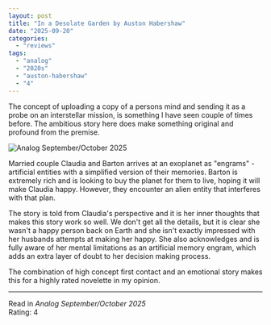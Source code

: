 ```yaml
---
layout: post
title: "In a Desolate Garden by Auston Habershaw"
date: "2025-09-20"
categories:
  - "reviews"
tags:
  - "analog"
  - "2020s"
  - "auston-habershaw"
  - "4"
---
```


The concept of uploading a copy of a persons mind and sending it as a probe on an interstellar mission, is something I have seen couple of times before. The ambitious story here does make something original and profound from the premise.

![Analog September/October 2025](/assets/images/analog-202509-cover.jpg)

Married couple Claudia and Barton arrives at an exoplanet as "engrams" - artificial entities with a simplified version of their memories. Barton is extremely rich and is looking to buy the planet for them to live, hoping it will make Claudia happy. However, they encounter an alien entity that interferes with that plan.

The story is told from Claudia's perspective and it is her inner thoughts that makes this story work so well. We don't get all the details, but it is clear she wasn't a happy person back on Earth and she isn't exactly impressed with her husbands attempts at making her happy. She also acknowledges and is fully aware of her mental limitations as an artificial memory engram, which adds an extra layer of doubt to her decision making process.

The combination of high concept first contact and an emotional story makes this for a highly rated novelette in my opinion.
* * *

Read in _Analog September/October 2025_\
Rating: 4
